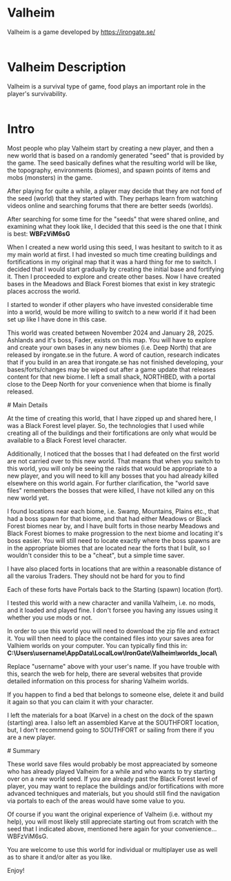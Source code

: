 # Valheim
Valheim is a game developed by https://irongate.se/<br/>
<br/>
# Valheim Description
Valheim is a survival type of game, food plays an important role in the player's survivability.<br/>
<br/>
# Intro
<p>Most people who play Valheim start by creating a new player, and then a new world that is based on a
randomly generated "seed" that is provided by the game. The seed basically defines what the resulting world
will be like, the topography, environments (biomes), and spawn points of items and mobs (monsters) in the game.
</p>
<p>After playing for quite a while, a player may decide that they are not fond of the seed (world) that they started
with. They perhaps learn from watching videos online and searching forums that there are better seeds (worlds).
</p>
<p>After searching for some time for the "seeds" that were shared online, and examining what they look like, I decided
that this seed is the one that I think is best: <b>WBFzViM6sG</b>
</p>
<p>When I created a new world using this seed, I was hesitant to switch to it as my main world at first. I had invested so much
time creating buildings and fortifications in my original map that it was a hard thing for me to switch.
I decided that I would start gradually by creating the initial base and fortifying it. Then I proceeded to explore and
create other bases. Now I have created bases in the Meadows and Black Forest biomes that exist in key strategic places
accross the world.
</p>
<p>I started to wonder if other players who have invested considerable time into a world, would be more willing to switch to
a new world if it had been set up like I have done in this case.
</p>
<p>This world was created between November 2024 and January 28, 2025. Ashlands and it's boss, Fader, exists on this map. You
will have to explore and create your own bases in any new biomes (i.e. Deep North) that are released by irongate.se in the
future. A word of caution, research indicates that if you build in an area that irongate.se has not finished developing, your
bases/forts/changes may be wiped out after a game update that releases content for that new biome. I left a small shack,
NORTHBED, with a portal close to the Deep North for your convenience when that biome is finally released.
</p>
# Main Details
<p>At the time of creating this world, that I have zipped up and shared here, I was a Black Forest level player. So, the
technologies that I used while creating all of the buildings and their fortifications are only what would be available to
a Black Forest level character.
</p>
<p>Additionally, I noticed that the bosses that I had defeated on the first world are not carried over to this new world.
That means that when you switch to this world, you will only be seeing the raids that would be appropriate to a new
player, and you will need to kill any bosses that you had already killed elsewhere on this world again.
For further clarification, the "world save files" remembers the bosses that were killed, I have not killed any on this new world yet.
</p>
<p>I found locations near each biome, i.e. Swamp, Mountains, Plains etc., that had a boss spawn for that biome, and that had
either Meadows or Black Forest biomes near by, and I have built forts in those nearby Meadows and Black Forest biomes to
make progression to the next biome and locating it's boss easier. You will still need to locate exactly where the boss spawns
are in the appropriate biomes that are located near the forts that I bulit, so I wouldn't consider this to be a "cheat", but
a simple time saver.
</p>
<p>I have also placed forts in locations that are within a reasonable distance of all the varoius Traders.
They should not be hard for you to find
</p>
<p>Each of these forts have Portals back to the Starting (spawn) location (fort).
</p>
<p>I tested this world with a new character and vanilla Valheim, i.e. no mods, and it loaded and played fine.
I don't forsee you having any issues using it whether you use mods or not.
</p>
<p>In order to use this world you will need to download the zip file and extract it. You will then need to place the contained
files into your saves area for Valhiem worlds on your computer. You can typically find this in:
<b>C:\Users\username\AppData\LocalLow\IronGate\Valheim\worlds_local\ </b>
</p>
<p>Replace "username" above with your user's name. If you have trouble with this, search the web for help, there are
several websites that provide detailed information on this process for sharing Valheim worlds.
</p>
<p>If you happen to find a bed that belongs to someone else, delete it and build it again so that you can claim it with
your character.
</p>
<p>I left the materials for a boat (Karve) in a chest on the dock of the spawn (starting) area. I also left an assembled Karve at the
SOUTHFORT location, but, I don't recommend going to SOUTHFORT or sailing from there if you are a new player.
</p>
# Summary
<p>These world save files would probably be most appreaciated by someone who has already played Valheim for a while and who
wants to try starting over on a new world seed. If you are already past the Black Forest level of player, you may
want to replace the buildings and/or fortifications with more advanced techniques and materials, but you should still find
the navigation via portals to each of the areas would have some value to you.
</p>
<p>Of course if you want the original experience of Valheim (i.e. without my help), you will most likely still appreciate
starting out from scratch with the seed that I indicated above, mentioned here again for your convenience... WBFzViM6sG.
</p>
<p>You are welcome to use this world for individual or multiplayer use as well as to share it and/or alter as you like.
</p>
<p>Enjoy!
</p>





